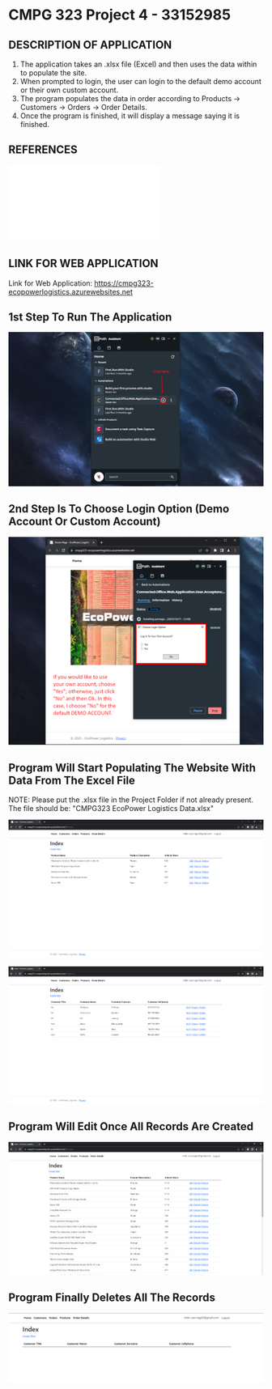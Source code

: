 # CMPG 323 Project 4 - 33152985

## DESCRIPTION OF APPLICATION

1. The application takes an .xlsx file (Excel) and then uses the data within to populate the site.
2. When prompted to login, the user can login to the default demo account or their own custom account.
3. The program populates the data in order according to Products -> Customers -> Orders -> Order Details.
4. Once the program is finished, it will display a message saying it is finished.

## REFERENCES

![References](./Documentation/References.pdf)

## LINK FOR WEB APPLICATION

Link for Web Application: https://cmpg323-ecopowerlogistics.azurewebsites.net <br />

## 1st Step To Run The Application

![Run the Application by Clicking the "Play" Button](./Documentation/Screenshot_1.png)

## 2nd Step Is To Choose Login Option (Demo Account Or Custom Account)

![Choose Whether You Want To Login Demo Account Or Custom Account](./Documentation/Screenshot_2.png)

## Program Will Start Populating The Website With Data From The Excel File

NOTE: Please put the .xlsx file in the Project Folder if not already present. The file should be: "CMPG323 EcoPower Logistics Data.xlsx"

![Application Uses Excel File To Populate Data](./Documentation/Screenshot_3.png)

![Application Uses Excel File To Populate Data](./Documentation/Screenshot_4.png)

## Program Will Edit Once All Records Are Created

![Application Updates The Data For Each Record](./Documentation/Screenshot_6.png)

## Program Finally Deletes All The Records

![Application Deletes All The Records](./Documentation/Screenshot_7.png)
